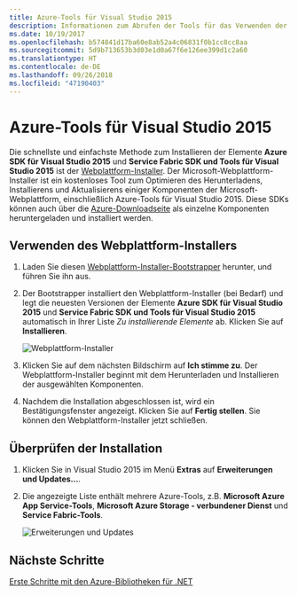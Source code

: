 ```yaml
---
title: Azure-Tools für Visual Studio 2015
description: Informationen zum Abrufen der Tools für das Verwenden der Azure .NET-Bibliotheken in Visual Studio 2015.
ms.date: 10/19/2017
ms.openlocfilehash: b574841d17ba60e8ab52a4c06831f0b1cc8cc8aa
ms.sourcegitcommit: 5d9b713653b3d03e1d0a67f6e126ee399d1c2a60
ms.translationtype: HT
ms.contentlocale: de-DE
ms.lasthandoff: 09/26/2018
ms.locfileid: "47190403"
---
```

# <a name="azure-tools-for-visual-studio-2015"></a>Azure-Tools für Visual Studio 2015

Die schnellste und einfachste Methode zum Installieren der Elemente **Azure SDK für Visual Studio 2015** und **Service Fabric SDK und Tools für Visual Studio 2015** ist der [Webplattform-Installer](https://www.microsoft.com/web/downloads/platform.aspx).  Der Microsoft-Webplattform-Installer ist ein kostenloses Tool zum Optimieren des Herunterladens, Installierens und Aktualisierens einiger Komponenten der Microsoft-Webplattform, einschließlich Azure-Tools für Visual Studio 2015.  Diese SDKs können auch über die [Azure-Downloadseite](https://azure.microsoft.com/downloads/) als einzelne Komponenten heruntergeladen und installiert werden. 

## <a name="using-the-web-platform-installer"></a>Verwenden des Webplattform-Installers

1. Laden Sie diesen [Webplattform-Installer-Bootstrapper](https://www.microsoft.com/web/handlers/webpi.ashx?command=getinstallerredirect&appid=VWDOrVs2015AzurePack;MicrosoftAzure-ServiceFabric-VS2015) herunter, und führen Sie ihn aus.  

2. Der Bootstrapper installiert den Webplattform-Installer (bei Bedarf) und legt die neuesten Versionen der Elemente **Azure SDK für Visual Studio 2015** und **Service Fabric SDK und Tools für Visual Studio 2015** automatisch in Ihrer Liste *Zu installierende Elemente* ab.  Klicken Sie auf **Installieren**.

    ![Webplattform-Installer](media/dotnet-sdk-vs2015-install/webpi.png)

3. Klicken Sie auf dem nächsten Bildschirm auf **Ich stimme zu**.  Der Webplattform-Installer beginnt mit dem Herunterladen und Installieren der ausgewählten Komponenten.

4. Nachdem die Installation abgeschlossen ist, wird ein Bestätigungsfenster angezeigt.  Klicken Sie auf **Fertig stellen**.  Sie können den Webplattform-Installer jetzt schließen.

## <a name="verifying-the-installation"></a>Überprüfen der Installation

1. Klicken Sie in Visual Studio 2015 im Menü **Extras** auf **Erweiterungen und Updates...**.

2. Die angezeigte Liste enthält mehrere Azure-Tools, z.B. **Microsoft Azure App Service-Tools**, **Microsoft Azure Storage - verbundener Dienst** und **Service Fabric-Tools**.

    ![Erweiterungen und Updates](media/dotnet-sdk-vs2015-install/ext-tools.png)

## <a name="next-steps"></a>Nächste Schritte

[Erste Schritte mit den Azure-Bibliotheken für .NET](dotnet-sdk-azure-get-started.md)
